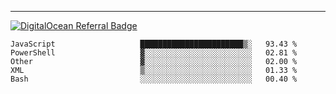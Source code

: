 ---
[![DigitalOcean Referral Badge](https://web-platforms.sfo2.digitaloceanspaces.com/WWW/Badge%203.svg)](https://www.digitalocean.com/?refcode=37fa54d82492&utm_campaign=Referral_Invite&utm_medium=Referral_Program&utm_source=badge)

<!--START_SECTION:waka-->

```text
JavaScript                   ███████████████████████▒░   93.43 %
PowerShell                   ▓░░░░░░░░░░░░░░░░░░░░░░░░   02.81 %
Other                        ▓░░░░░░░░░░░░░░░░░░░░░░░░   02.00 %
XML                          ▒░░░░░░░░░░░░░░░░░░░░░░░░   01.33 %
Bash                         ░░░░░░░░░░░░░░░░░░░░░░░░░   00.40 %
```

<!--END_SECTION:waka-->


[linkedin]: https://www.linkedin.com/in/mohamed-elh/

